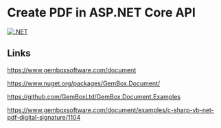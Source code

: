 # Create PDF in ASP.NET Core API

[![.NET](https://github.com/damienbod/AspNetCoreCreatePdf/actions/workflows/dotnet.yml/badge.svg)](https://github.com/damienbod/AspNetCoreCreatePdf/actions/workflows/dotnet.yml)

## Links

https://www.gemboxsoftware.com/document

https://www.nuget.org/packages/GemBox.Document/

https://github.com/GemBoxLtd/GemBox.Document.Examples

https://www.gemboxsoftware.com/document/examples/c-sharp-vb-net-pdf-digital-signature/1104